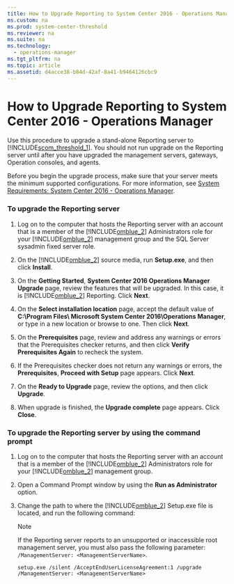 ```yaml
---
title: How to Upgrade Reporting to System Center 2016 - Operations Manager
ms.custom: na
ms.prod: system-center-threshold
ms.reviewer: na
ms.suite: na
ms.technology: 
  - operations-manager
ms.tgt_pltfrm: na
ms.topic: article
ms.assetid: d4acce38-b84d-42af-8a41-b9464126cbc9
---
```

# How to Upgrade Reporting to System Center 2016 - Operations Manager
Use this procedure to upgrade a stand\-alone Reporting server to [!INCLUDE[scom_threshold_1](../Token/scom_threshold_1_md.md)]. You should not run upgrade on the Reporting server until after you have upgraded the management servers, gateways, Operation consoles, and agents.

Before you begin the upgrade process, make sure that your server meets the minimum supported configurations. For more information, see [System Requirements: System Center 2016 - Operations Manager](System-Requirements-for-System-Center-Technical-Preview.md).

### To upgrade the Reporting server

1.  Log on to the computer that hosts the Reporting server with an account that is a member of the [!INCLUDE[omblue_2](../Token/omblue_2_md.md)] Administrators role for your [!INCLUDE[omblue_2](../Token/omblue_2_md.md)] management group and the SQL Server sysadmin fixed server role.

2.  On the [!INCLUDE[omblue_2](../Token/omblue_2_md.md)] source media, run **Setup.exe**, and then click **Install**.

3.  On the **Getting Started**, **System Center 2016 Operations Manager Upgrade** page, review the features that will be upgraded. In this case, it is [!INCLUDE[omblue_2](../Token/omblue_2_md.md)] Reporting. Click **Next**.

4.  On the **Select installation location** page, accept the default value of **C:\\Program Files\\ Microsoft System Center 2016\\Operations Manager**, or type in a new location or browse to one. Then click **Next**.

5.  On the **Prerequisites** page, review and address any warnings or errors that the Prerequisites checker returns, and then click **Verify Prerequisites Again** to recheck the system.

6.  If the Prerequisites checker does not return any warnings or errors, the **Prerequisites**, **Proceed with Setup** page appears. Click **Next**.

7.  On the **Ready to Upgrade** page, review the options, and then click **Upgrade**.

8.  When upgrade is finished, the **Upgrade complete** page appears. Click **Close**.

### To upgrade the Reporting server by using the command prompt

1.  Log on to the computer that hosts the Reporting server with an account that is a member of the [!INCLUDE[omblue_2](../Token/omblue_2_md.md)] Administrators role for your [!INCLUDE[omblue_2](../Token/omblue_2_md.md)] management group.

2.  Open a Command Prompt window by using the **Run as Administrator** option.

3.  Change the path to where the [!INCLUDE[omblue_2](../Token/omblue_2_md.md)] Setup.exe file is located, and run the following command:

    > [!NOTE]
    > If the Reporting server reports to an unsupported or inaccessible root management server, you must also pass the following parameter: `/ManagementServer: <ManagementServerName>`.

    ```
    setup.exe /silent /AcceptEndUserLicenseAgreement:1 /upgrade 
    /ManagementServer: <ManagementServerName>

    ```

